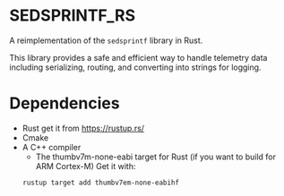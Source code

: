 # SEDSPRINTF_RS

A reimplementation of the `sedsprintf` library in Rust.

This library provides a safe and efficient way to handle telemetry data including serializing, routing, and converting
into strings for logging.

# Dependencies

- Rust
  get it from https://rustup.rs/
- Cmake
- A C++ compiler
    - The thumbv7m-none-eabi target for Rust (if you want to build for ARM Cortex-M)
      Get it with:
  ```bash
  rustup target add thumbv7em-none-eabihf
  ```